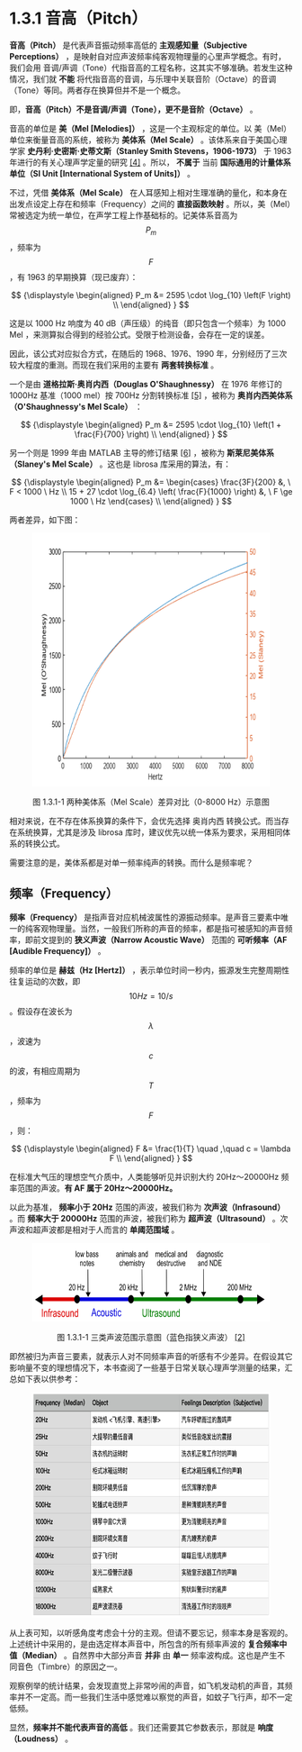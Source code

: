 
# 1.3.1 音高（Pitch）

**音高（Pitch）** 是代表声音振动频率高低的 **主观感知量（Subjective Perceptions）** ，是映射自对应声波频率纯客观物理量的心里声学概念。有时，我们会用 音调/声调（Tone）代指音高的工程名称，这其实不够准确。若发生这种情况，我们就 **不能** 将代指音高的音调，与乐理中关联音阶（Octave）的音调（Tone）等同。两者存在换算但并不是一个概念。

即，**音高（Pitch）不是音调/声调（Tone），更不是音阶（Octave）** 。
	
音高的单位是 **美（Mel [Melodies]）** ，这是一个主观标定的单位。以 美（Mel）单位来衡量音高的系统，被称为 **美体系（Mel Scale）** 。该体系来自于美国心理学家 **史丹利·史密斯·史蒂文斯（Stanley Smith Stevens，1906-1973）** 于 1963 年进行的有关心理声学定量的研究 [\[4\]][ref] 。所以， **不属于** 当前 **国际通用的计量体系单位（SI Unit [International System of Units]）** 。

不过，凭借 **美体系（Mel Scale）** 在人耳感知上相对生理准确的量化，和本身在出发点设定上存在和频率（Frequency）之间的 **直接函数映射** 。所以，美（Mel）常被选定为统一单位，在声学工程上作基础标的。记美体系音高为 $$P_m$$ ，频率为 $$F$$ ，有 1963 的早期换算（现已废弃）：

$$
{\displaystyle 
 \begin{aligned}
   P_m &= 2595 \cdot \log_{10} \left(F \right) \\
 \end{aligned}
}
$$

这是以 1000 Hz 响度为 40 dB（声压级）的纯音（即只包含一个频率）为 1000 Mel ，来测算拟合得到的经验公式。受限于检测设备，会存在一定的误差。

因此，该公式对应拟合方式，在随后的 1968、1976、1990 年，分别经历了三次较大程度的重测。而现在我们采用的主要有 **两套转换标准** 。

一个是由 **道格拉斯·奥肖内西（Douglas O'Shaughnessy）** 在 1976 年修订的 1000Hz 基准（1000 mel）按 700Hz 分割转换标准 [\[5\]][ref] ，被称为 **奥肖内西美体系（O'Shaughnessy's Mel Scale）** ：

$$
{\displaystyle 
 \begin{aligned}
   P_m &= 2595 \cdot \log_{10} \left(1 + \frac{F}{700} \right) \\
 \end{aligned}
}
$$

另一个则是 1999 年由 MATLAB 主导的修订结果 [\[6\]][ref] ，被称为 **斯莱尼美体系（Slaney's Mel Scale）** 。这也是 librosa 库采用的算法，有：

$$
{\displaystyle 
 \begin{aligned}
   P_m
   &= \begin{cases}
     \frac{3F}{200} &, \ F < 1000 \ Hz \\
     15 + 27 \cdot \log_{6.4} \left( \frac{F}{1000} \right) &, \ F \ge 1000 \ Hz 
   \end{cases} \\
 \end{aligned}
}
$$

两者差异，如下图：

<center>
<figure>
   <img  
      width = "600" height = "450"
      src="../../Pictures/pitch_compare_Slaney_Osha.png" alt="">
    <figcaption>
      <p>图 1.3.1-1 两种美体系（Mel Scale）差异对比（0-8000 Hz）示意图</p>
   </figcaption>
</figure>
</center>

相对来说，在不存在体系换算的条件下，会优先选择 奥肖内西 转换公式。而当存在系统换算，尤其是涉及 librosa 库时，建议优先以统一体系为要求，采用相同体系的转换公式。

需要注意的是，美体系都是对单一频率纯声的转换。而什么是频率呢？

## **频率（Frequency）**

**频率（Frequency）** 是指声音对应机械波属性的源振动频率。是声音三要素中唯一的纯客观物理量。当然，一般我们所称的声音的频率，都是指可被感知的声音频率，即前文提到的 **狭义声波（Narrow Acoustic Wave）** 范围的 **可听频率（AF [Audible Frequency]）** 。

频率的单位是 **赫兹（Hz [Hertz]）** ，表示单位时间一秒内，振源发生完整周期性往复运动的次数，即 $$10 Hz = 10/s$$ 。假设存在波长为 $$\lambda$$ ，波速为 $$c$$ 的波，有相应周期为 $$T$$ ，频率为 $$F$$ ，则：

$$
{\displaystyle 
 \begin{aligned}
   F &= \frac{1}{T} \quad ,\quad c = \lambda F \\
 \end{aligned}
}
$$

在标准大气压的理想空气介质中，人类能够听见并识别大约 20Hz～20000Hz 频率范围的声波。**有 AF 属于 20Hz～20000Hz。**

以此为基准， **频率小于 20Hz** 范围的声波，被我们称为 **次声波（Infrasound）** 。而 **频率大于 20000Hz** 范围的声波，被我们称为 **超声波（Ultrasound）** 。次声波和超声波都是相对于人而言的 **单阈范围域** 。


<center>
<figure>
   <img  
      width = "600" height = "140"
      src="../../Pictures/Ultrasound_range_diagram.png" alt="">
    <figcaption>
      <p>图 1.3.1-1 三类声波范围示意图（蓝色指狭义声波） <a href="References_1.md">[2]</a></p>
   </figcaption>
</figure>
</center>

即然被归为声音三要素，就表示人对不同频率声音的听感有不少差异。在假设其它影响量不变的理想情况下，本书查阅了一些基于日常关联心理声学测量的结果，汇总如下表以供参考：

<center>
<figure>
   <img  
      width = "620" height = "400"
      src="../../Pictures/sound_frequency_table_cn.png" alt="">
</figure>
</center>

从上表可知，以听感角度考虑会十分的主观。但请不要忘记，频率本身是客观的。上述统计中采用的，是由选定样本声音中，所包含的所有频率声波的 **复合频率中值（Median）** 。自然界中大部分声音 **并非** 由 **单一** 频率波构成。这也是产生不同音色（Timbre）的原因之一。

观察例举的统计结果，会发现直觉上非常吵闹的声音，如飞机发动机的声音，其频率并不一定高。而一些我们生活中感觉难以察觉的声音，如蚊子飞行声，却不一定低频。

显然，**频率并不能代表声音的高低** 。我们还需要其它参数表示，那就是 **响度（Loudness）** 。


[ref]: References_1.md